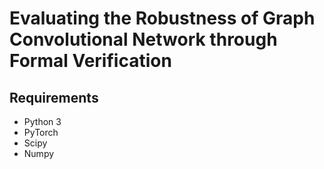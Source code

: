 Evaluating the Robustness of Graph Convolutional Network through Formal Verification
====

## Requirements

  * Python 3
  * PyTorch
  * Scipy
  * Numpy

